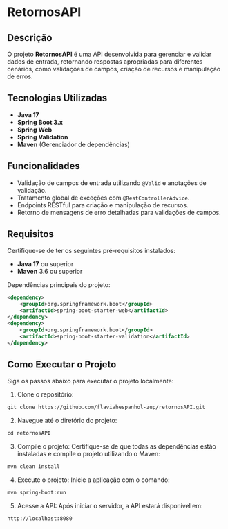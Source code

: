# RetornosAPI

## Descrição
O projeto **RetornosAPI** é uma API desenvolvida para gerenciar e validar dados de entrada, retornando respostas apropriadas para diferentes cenários, como validações de campos, criação de recursos e manipulação de erros.

## Tecnologias Utilizadas
- **Java 17**
- **Spring Boot 3.x**
- **Spring Web**
- **Spring Validation**
- **Maven** (Gerenciador de dependências)

## Funcionalidades
- Validação de campos de entrada utilizando `@Valid` e anotações de validação.
- Tratamento global de exceções com `@RestControllerAdvice`.
- Endpoints RESTful para criação e manipulação de recursos.
- Retorno de mensagens de erro detalhadas para validações de campos.

## Requisitos
Certifique-se de ter os seguintes pré-requisitos instalados:
- **Java 17** ou superior
- **Maven** 3.6 ou superior

Dependências principais do projeto:
```xml
<dependency>
    <groupId>org.springframework.boot</groupId>
    <artifactId>spring-boot-starter-web</artifactId>
</dependency>
<dependency>
    <groupId>org.springframework.boot</groupId>
    <artifactId>spring-boot-starter-validation</artifactId>
</dependency>
```

## Como Executar o Projeto
Siga os passos abaixo para executar o projeto localmente:

1. Clone o repositório:
```xml
git clone https://github.com/flaviahespanhol-zup/retornosAPI.git
   ```

2. Navegue até o diretório do projeto:
```xml
cd retornosAPI
   ```

3. Compile o projeto:
Certifique-se de que todas as dependências estão instaladas e compile o projeto utilizando o Maven:
```xml
mvn clean install
   ```

4. Execute o projeto:
Inicie a aplicação com o comando:
```xml
mvn spring-boot:run
   ```

5. Acesse a API:
Após iniciar o servidor, a API estará disponível em:
```xml
http://localhost:8080
   ```

   